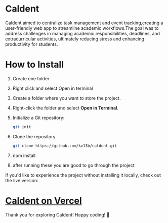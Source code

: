 # Caldent

Caldent aimed to centralize task management and event tracking,creating a user-friendly web app to streamline academic workflows.The goal was to address challenges in managing academic responsibilities, deadlines, and extracurricular activities, ultimately reducing stress and enhancing productivity for students.

# How to Install

1. Create one folder
2. Right click and select Open in terminal
1. Create a folder where you want to store the project.  

2. Right-click the folder and select **Open in Terminal**.  

3. Initialize a Git repository:  
   ```bash
   git init
4. Clone the repository
   ```bash
   git clone https://github.com/kv13b/caldent.git
5. npm install
6. after running these you are good to go through the project

If you'd like to experience the project without installing it locally, check out the live version:

# [Caldent on Vercel](https://caldent-tau.vercel.app)

Thank you for exploring Caldent! Happy coding! 🎉


